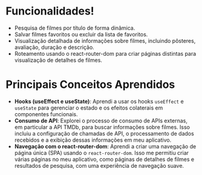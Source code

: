 # Funcionalidades!

- Pesquisa de filmes por título de forma dinâmica.
- Salvar filmes favoritos ou excluir da lista de favoritos.
- Visualização detalhada de informações sobre filmes, incluindo pôsteres, avaliação, duração e descrição.
- Roteamento usando o react-router-dom para criar páginas distintas para visualização de detalhes de filmes.

# Principais Conceitos Aprendidos

- **Hooks (useEffect e useState)**: Aprendi a usar os hooks `useEffect` e `useState` para gerenciar o estado e os efeitos colaterais em componentes funcionais.
- **Consumo de API**: Explorei o processo de consumo de APIs externas, em particular a API TMDb, para buscar informações sobre filmes. Isso incluiu a configuração de chamadas de API, o processamento de dados recebidos e a exibição dessas informações em meu aplicativo.
- **Navegação com o react-router-dom**: Aprendi a criar uma navegação de página única (SPA) usando o `react-router-dom`. Isso me permitiu criar várias páginas no meu aplicativo, como páginas de detalhes de filmes e resultados de pesquisa, com uma experiência de navegação suave.
